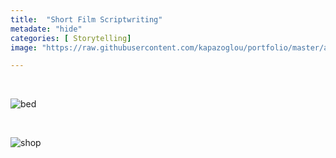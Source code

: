 ```yaml
---
title:  "Short Film Scriptwriting"
metadate: "hide"
categories: [ Storytelling]
image: "https://raw.githubusercontent.com/kapazoglou/portfolio/master/assets/images/item/Bettina.jpg"

---
```


<br>

![bed](https://raw.githubusercontent.com/kapazoglou/portfolio/master/assets/images/item/bett.jpg)

<br>

![shop](https://raw.githubusercontent.com/kapazoglou/portfolio/master/assets/images/item/bettkauf.jpg)
